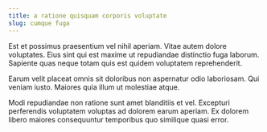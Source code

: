 ```yaml
---
title: a ratione quisquam corporis voluptate
slug: cumque fuga
---
```


Est et possimus praesentium vel nihil aperiam. Vitae autem dolore voluptates. Eius sint qui est maxime ut repudiandae distinctio fuga laborum. Sapiente quas neque totam quis est quidem voluptatem reprehenderit.

Earum velit placeat omnis sit doloribus non aspernatur odio laboriosam. Qui veniam iusto. Maiores quia illum ut molestiae atque.

Modi repudiandae non ratione sunt amet blanditiis et vel. Excepturi perferendis voluptatem voluptas ad dolorem earum aperiam. Ex dolorem libero maiores consequuntur temporibus quo similique quasi error.
